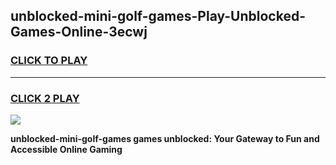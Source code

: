 
## unblocked-mini-golf-games-Play-Unblocked-Games-Online-3ecwj
<h3>
<a href="https://premium76.site?title=unblocked-mini-golf-games&ref=24A">CLICK TO PLAY</a></h3>
<hr>

<h3>
<a href="https://premium76.site?title=unblocked-mini-golf-games&ref=24A">CLICK 2 PLAY</a>
  
</h3>

<a href="https://premium76.site?title=unblocked-mini-golf-games&ref=24A"><img src="https://clearcache.store/games.png"></a>


**unblocked-mini-golf-games games unblocked: Your Gateway to Fun and Accessible Online Gaming**
